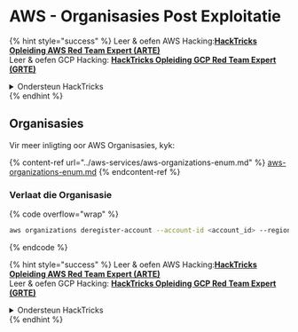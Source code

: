 # AWS - Organisasies Post Exploitatie

{% hint style="success" %}
Leer & oefen AWS Hacking:<img src="../../../.gitbook/assets/image (1).png" alt="" data-size="line">[**HackTricks Opleiding AWS Red Team Expert (ARTE)**](https://training.hacktricks.xyz/courses/arte)<img src="../../../.gitbook/assets/image (1).png" alt="" data-size="line">\
Leer & oefen GCP Hacking: <img src="../../../.gitbook/assets/image (2).png" alt="" data-size="line">[**HackTricks Opleiding GCP Red Team Expert (GRTE)**<img src="../../../.gitbook/assets/image (2).png" alt="" data-size="line">](https://training.hacktricks.xyz/courses/grte)

<details>

<summary>Ondersteun HackTricks</summary>

* Kyk na die [**subskripsie planne**](https://github.com/sponsors/carlospolop)!
* **Sluit aan by die** 💬 [**Discord groep**](https://discord.gg/hRep4RUj7f) of die [**telegram groep**](https://t.me/peass) of **volg** ons op **Twitter** 🐦 [**@hacktricks\_live**](https://twitter.com/hacktricks\_live)**.**
* **Deel hacking truuks deur PRs in te dien na die** [**HackTricks**](https://github.com/carlospolop/hacktricks) en [**HackTricks Cloud**](https://github.com/carlospolop/hacktricks-cloud) github repos.

</details>
{% endhint %}

## Organisasies

Vir meer inligting oor AWS Organisasies, kyk:

{% content-ref url="../aws-services/aws-organizations-enum.md" %}
[aws-organizations-enum.md](../aws-services/aws-organizations-enum.md)
{% endcontent-ref %}

### Verlaat die Organisasie

{% code overflow="wrap" %}
```bash
aws organizations deregister-account --account-id <account_id> --region <region>
```
{% endcode %}

{% hint style="success" %}
Leer & oefen AWS Hacking:<img src="../../../.gitbook/assets/image (1).png" alt="" data-size="line">[**HackTricks Opleiding AWS Red Team Expert (ARTE)**](https://training.hacktricks.xyz/courses/arte)<img src="../../../.gitbook/assets/image (1).png" alt="" data-size="line">\
Leer & oefen GCP Hacking: <img src="../../../.gitbook/assets/image (2).png" alt="" data-size="line">[**HackTricks Opleiding GCP Red Team Expert (GRTE)**<img src="../../../.gitbook/assets/image (2).png" alt="" data-size="line">](https://training.hacktricks.xyz/courses/grte)

<details>

<summary>Ondersteun HackTricks</summary>

* Kyk na die [**subskripsie planne**](https://github.com/sponsors/carlospolop)!
* **Sluit aan by die** 💬 [**Discord groep**](https://discord.gg/hRep4RUj7f) of die [**telegram groep**](https://t.me/peass) of **volg** ons op **Twitter** 🐦 [**@hacktricks\_live**](https://twitter.com/hacktricks\_live)**.**
* **Deel hacking truuks deur PRs in te dien na die** [**HackTricks**](https://github.com/carlospolop/hacktricks) en [**HackTricks Cloud**](https://github.com/carlospolop/hacktricks-cloud) github repos.

</details>
{% endhint %}
